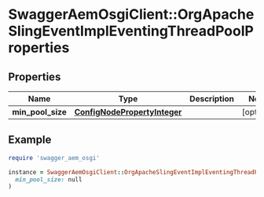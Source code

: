 # SwaggerAemOsgiClient::OrgApacheSlingEventImplEventingThreadPoolProperties

## Properties

| Name | Type | Description | Notes |
| ---- | ---- | ----------- | ----- |
| **min_pool_size** | [**ConfigNodePropertyInteger**](ConfigNodePropertyInteger.md) |  | [optional] |

## Example

```ruby
require 'swagger_aem_osgi'

instance = SwaggerAemOsgiClient::OrgApacheSlingEventImplEventingThreadPoolProperties.new(
  min_pool_size: null
)
```

